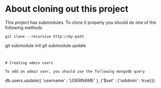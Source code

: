 # About cloning out this project

This project has submodules.
To clone it properly you should do one of the following methods

```
git clone --recursive http://my-path

```
git submodule init
git submodule update
```


# Creating admin users

To add an admin user, you should use the following mongodb query

```
db.users.update({ 'username' : 'USERNAME' }, {'$set' : {'isAdmin' : true}})
```

